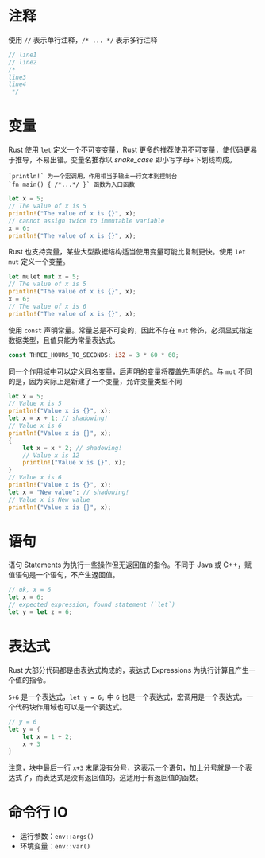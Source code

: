 # 注释

使用 `//` 表示单行注释，`/* ... */` 表示多行注释

```rust
// line1
// line2
/*
line3
line4
 */
```
# 变量

Rust 使用 `let` 定义一个不可变变量，Rust 更多的推荐使用不可变量，使代码更易于推导，不易出错。变量名推荐以 _snake_case_ 即小写字母+下划线构成。

```ad-note
`println!` 为一个宏调用，作用相当于输出一行文本到控制台
`fn main() { /*...*/ }` 函数为入口函数
```

```rust
let x = 5;
// The value of x is 5
println!("The value of x is {}", x);
// cannot assign twice to immutable variable
x = 6;
println!("The value of x is {}", x);
```

Rust 也支持变量，某些大型数据结构适当使用变量可能比复制更快。使用 `let mut` 定义一个变量。

```rust
let mulet mut x = 5;
// The value of x is 5
println!("The value of x is {}", x);
x = 6;
// The value of x is 6
println!("The value of x is {}", x);
```

使用 `const` 声明常量。常量总是不可变的，因此不存在 `mut` 修饰，必须显式指定数据类型，且值只能为常量表达式。

```rust
const THREE_HOURS_TO_SECONDS: i32 = 3 * 60 * 60;
```

同一个作用域中可以定义同名变量，后声明的变量将覆盖先声明的。与 `mut` 不同的是，因为实际上是新建了一个变量，允许变量类型不同

```rust
let x = 5;
// Value x is 5
println!("Value x is {}", x);
let x = x + 1; // shadowing!
// Value x is 6
println!("Value x is {}", x);
{
    let x = x * 2; // shadowing!
    // Value x is 12
    println!("Value x is {}", x);
}
// Value x is 6
println!("Value x is {}", x);
let x = "New value"; // shadowing!
// Value x is New value
println!("Value x is {}", x);
```
# 语句

语句 Statements 为执行一些操作但无返回值的指令。不同于 Java 或 C++，赋值语句是一个语句，不产生返回值。

```rust
// ok, x = 6
let x = 6;
// expected expression, found statement (`let`)
let y = let z = 6;
```
# 表达式

Rust 大部分代码都是由表达式构成的，表达式 Expressions 为执行计算且产生一个值的指令。

`5+6` 是一个表达式，`let y = 6;` 中 `6` 也是一个表达式，宏调用是一个表达式，一个代码块作用域也可以是一个表达式。

```rust
// y = 6
let y = {
    let x = 1 + 2;
    x + 3
}
```

注意，块中最后一行 `x+3` 末尾没有分号，这表示一个语句，加上分号就是一个表达式了，而表达式是没有返回值的。这适用于有返回值的函数。
# 命令行 IO

 - 运行参数：`env::args()`
 - 环境变量：`env::var()`